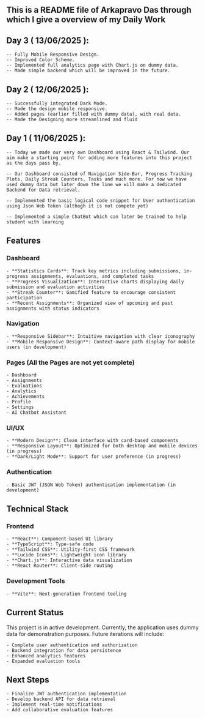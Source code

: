 ## This is a README file of Arkapravo Das through which I give a overview of my Daily Work

## Day 3 ( 13/06/2025 ):
    -- Fully Mobile Responsive Design. 
    -- Improved Color Scheme.
    -- Implemented full analytics page with Chart.js on dummy data.
    -- Made simple backend which will be improved in the future.

## Day 2 ( 12/06/2025 ):
    -- Successfully integrated Dark Mode. 
    -- Made the design mobile responsive.
    -- Added pages (earlier filled with dummy data), with real data.
    -- Made the Designing more streamlined and fluid

## Day 1 ( 11/06/2025 ):

    -- Today we made our very own Dashboard using React & Tailwind. Our aim make a starting point for adding more features into this project as the days pass by.

    -- Our Dashboard consisted of Navigation Side-Bar, Progress Tracking Plots, Daily Streak Counters, Tasks and much more. For now we have used dummy data but later down the line we will make a dedicated Backend for Data retrieval.

    -- Implemented the basic logical code snippet for User authentication using Json Web Token (althogh it is not compete yet)

    -- Implemented a simple ChatBot which can later be trained to help student with learning

## Features

### Dashboard

    - **Statistics Cards**: Track key metrics including submissions, in-progress assignments, evaluations, and completed tasks
    - **Progress Visualization**: Interactive charts displaying daily submission and evaluation activities
    - **Streak Counter**: Gamified feature to encourage consistent participation
    - **Recent Assignments**: Organized view of upcoming and past assignments with status indicators

### Navigation

    - **Responsive Sidebar**: Intuitive navigation with clear iconography
    - **Mobile Responsive Design**: Context-aware path display for mobile users (in development)

### Pages (All the Pages are not yet complete)

    - Dashboard
    - Assignments
    - Evaluations
    - Analytics
    - Achievements
    - Profile
    - Settings
    - AI Chatbot Assistant

### UI/UX

    - **Modern Design**: Clean interface with card-based components
    - **Responsive Layout**: Optimized for both desktop and mobile devices (in progress)
    - **Dark/Light Mode**: Support for user preference (in progress)

### Authentication

    - Basic JWT (JSON Web Token) authentication implementation (in development)

## Technical Stack

### Frontend

    - **React**: Component-based UI library
    - **TypeScript**: Type-safe code
    - **Tailwind CSS**: Utility-first CSS framework
    - **Lucide Icons**: Lightweight icon library
    - **Chart.js**: Interactive data visualization
    - **React Router**: Client-side routing

### Development Tools

    - **Vite**: Next-generation frontend tooling

## Current Status

This project is in active development. Currently, the application uses dummy data for demonstration purposes. Future iterations will include:

    - Complete user authentication and authorization
    - Backend integration for data persistence
    - Enhanced analytics features
    - Expanded evaluation tools

## Next Steps

    - Finalize JWT authentication implementation
    - Develop backend API for data retrieval
    - Implement real-time notifications
    - Add collaborative evaluation features
